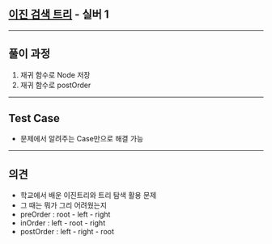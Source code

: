 ## [이진 검색 트리](https://www.acmicpc.net/problem/5639) - 실버 1

---

## 풀이 과정
1. 재귀 함수로 Node 저장
2. 재귀 함수로 postOrder

---

## Test Case
- 문제에서 알려주는 Case만으로 해결 가능

---

## 의견
- 학교에서 배운 이진트리와 트리 탐색 활용 문제
- 그 때는 뭐가 그리 어려웠는지
- preOrder : root - left - right
- inOrder : left - root - right
- postOrder : left - right - root